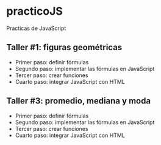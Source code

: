 # practicoJS
Practicas de JavaScript

## Taller #1: figuras geométricas

- Primer paso: definir fórmulas
- Segundo paso: implementar las fórmulas en JavaScript
- Tercer paso: crear funciones
- Cuarto paso: integrar JavaScript con HTML 

## Taller #3: promedio, mediana y moda

- Primer paso: definir fórmulas
- Segundo paso: implementar las fórmulas en JavaScript
- Tercer paso: crear funciones
- Cuarto paso: integrar JavaScript con HTML 